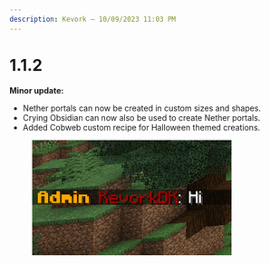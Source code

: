 ```yaml
---
description: Kevork — 10/09/2023 11:03 PM
---
```


# 1.1.2

**Minor update:**

* Nether portals can now be created in custom sizes and shapes.
* Crying Obsidian can now also be used to create Nether portals.
* Added Cobweb custom recipe for Halloween themed creations.

<figure><img src="../../../.gitbook/assets/image (1) (1) (1).png" alt=""><figcaption></figcaption></figure>
